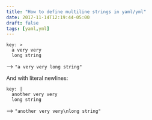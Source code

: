 ```yaml
---
title: "How to define multiline strings in yaml/yml"
date: 2017-11-14T12:19:44-05:00
draft: false
tags: [yaml,yml]
---
```


```
key: >
  a very very
  long string
```
--> `"a very very long string"`

And with literal newlines:
```
key: |
  another very very
  long string
```
--> `"another very very\nlong string"`
